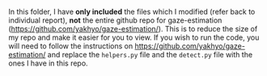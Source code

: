 In this folder, I have **only included** the files which I modified (refer back to individual report), **not** the entire github repo for gaze-estimation (https://github.com/yakhyo/gaze-estimation/). This is to reduce the size of my repo and make it easier for you to view. If you wish to run the code, you will need to follow the instructions on https://github.com/yakhyo/gaze-estimation/ and replace the `helpers.py` file and the `detect.py` file with the ones I have in this repo.